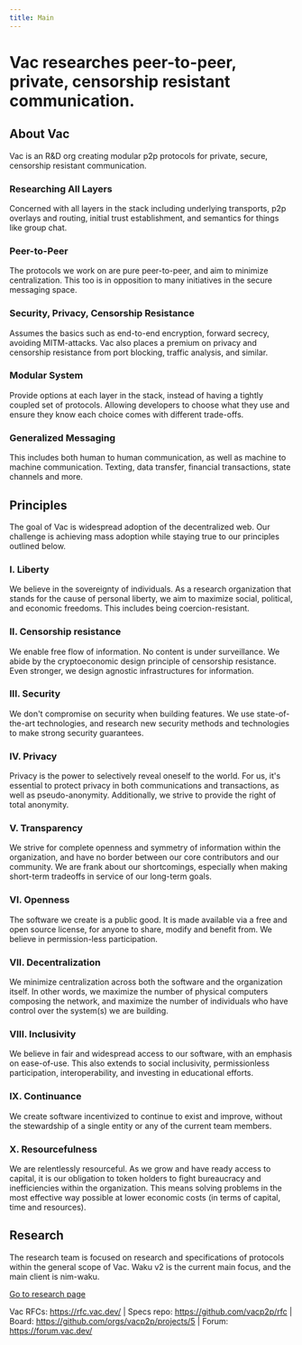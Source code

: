 ```yaml
---
title: Main
---
```

# Vac researches peer-to-peer, private, censorship resistant communication.


## About Vac
Vac is an R&D org creating modular p2p protocols for private, secure, censorship resistant communication.

### Researching All Layers
Concerned with all layers in the stack including underlying transports, p2p overlays and routing, initial trust establishment, and semantics for things like group chat.

### Peer-to-Peer
The protocols we work on are pure peer-to-peer, and aim to minimize centralization. This too is in opposition to many initiatives in the secure messaging space.

### Security, Privacy, Censorship Resistance
Assumes the basics such as end-to-end encryption, forward secrecy, avoiding MITM-attacks. Vac also places a premium on privacy and censorship resistance from port blocking, traffic analysis, and similar.

### Modular System
Provide options at each layer in the stack, instead of having a tightly coupled set of protocols. Allowing developers to choose what they use and ensure they know each choice comes with different trade-offs.


### Generalized Messaging
This includes both human to human communication, as well as machine to machine communication. Texting, data transfer, financial transactions, state channels and more.

## Principles

The goal of Vac is widespread adoption of the decentralized web. Our challenge is achieving mass adoption while staying true to our principles outlined below.

### I. Liberty

We believe in the sovereignty of individuals. As a research organization that stands for the cause of personal liberty, we aim to maximize social, political, and economic freedoms. This includes being coercion-resistant.

### II. Censorship resistance

We enable free flow of information. No content is under surveillance. We abide by the cryptoeconomic design principle of censorship resistance. Even stronger, we design agnostic infrastructures for information.

### III. Security

We don't compromise on security when building features. We use state-of-the-art technologies, and research new security methods and technologies to make strong security guarantees.

### IV. Privacy

Privacy is the power to selectively reveal oneself to the world. For us, it's essential to protect privacy in both communications and transactions, as well as pseudo-anonymity. Additionally, we strive to provide the right of total anonymity.

### V. Transparency

We strive for complete openness and symmetry of information within the organization, and have no border between our core contributors and our community. We are frank about our shortcomings, especially when making short-term tradeoffs in service of our long-term goals.

### VI. Openness

The software we create is a public good. It is made available via a free and open source license, for anyone to share, modify and benefit from. We believe in permission-less participation.

### VII. Decentralization

We minimize centralization across both the software and the organization itself. In other words, we maximize the number of physical computers composing the network, and maximize the number of individuals who have control over the system(s) we are building.

### VIII. Inclusivity

We believe in fair and widespread access to our software, with an emphasis on ease-of-use. This also extends to social inclusivity, permissionless participation, interoperability, and investing in educational efforts.

### IX. Continuance

We create software incentivized to continue to exist and improve, without the stewardship of a single entity or any of the current team members.

### X. Resourcefulness

We are relentlessly resourceful. As we grow and have ready access to capital, it is our obligation to token holders to fight bureaucracy and inefficiencies within the organization. This means solving problems in the most effective way possible at lower economic costs (in terms of capital, time and resources).

## Research
The research team is focused on research and specifications of protocols within the general scope of Vac. Waku v2 is the current main focus, and the main client is nim-waku.

[Go to research page](/research)

Vac RFCs: https://rfc.vac.dev/ |
Specs repo: https://github.com/vacp2p/rfc |
Board: https://github.com/orgs/vacp2p/projects/5 |
Forum: https://forum.vac.dev/
